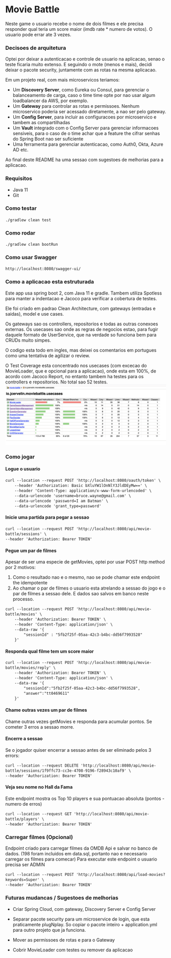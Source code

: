 # Movie Battle
Neste game o usuario recebe o nome de dois filmes e ele precisa responder qual teria um
score maior (imdb rate * numero de votos).
O usuario pode errar ate 3 vezes.

### Decisoes de arquitetura
Optei por deixar a autenticacao e controle de usuario na aplicacao, senao o teste ficaria
muito extenso. E seguindo o mote (menos e mais), decidi deixar o pacote security, juntamente
com as rotas na mesma aplicacao.

Em um projeto real, com mais microservicos teriamos:
* Um **Discovery Server**, como Eureka ou Consul, para gerenciar o balanceamento de carga, 
caso o time time opte por nao usar algum loadbalancer da AWS, por exemplo.
* Um **Gateway** para controlar as rotas e permissoes. Nenhum microservico poderia
ser acessado diretamente, a nao ser pelo gateway.
* Um **Config Server**, para incluir as configuracoes por microservico e tambem as compartilhadas
* Um **Vault** integrado com o Config Server para gerenciar informacoes sensiveis, para o 
caso de o time achar que a feature the cifrar senhas do Spring Boot nao ser suficiente
* Uma ferramenta para gerenciar autenticacao, como Auth0, Okta, Azure AD etc.

Ao final deste README ha uma sessao com sugestoes de melhorias para a aplicacao.


### Requisitos
* Java 11
* Git


### Como testar
`./gradlew clean test`

### Como rodar
`./gradlew clean bootRun`

### Como usar Swagger
`http://localhost:8080/swagger-ui/`

### Como a aplicacao esta estruturada
Este app usa spring boot 2, com Java 11 e gradle.
Tambem utiliza Spotless para manter a indentacao e Jacoco para verificar a cobertura de testes.

Ele foi criado em padrao Clean Architecture, com gateways (entradas e saidas), model e use cases.

Os gateways sao os controllers, repositorios e todas as outras conexoes externas.
Os usecases sao onde as regras de negocios estao, para fugir daquele formato de UserService,
que na verdade so funciona bem para CRUDs muito simpes.

O codigo esta todo em ingles, mas deixei os comentarios em portugues como uma tentativa
de agilizar o review.

O Test Coverage esta concentrado nos usecases (com excecao do MovieLoader, 
que e opcional para a aplicacao), onde esta em 100%, de acordo com Jacoco Report,
no entanto tambem ha testes para os controllers e repositorios. No total sao 52 testes.
![Alt text](documentation/jacocoReport.png "Jacoco Report for use cases")

### Como jogar

#### Logue o usuario

```
curl --location --request POST 'http://localhost:8080/oauth/token' \
    --header 'Authorization: Basic bXluYW1lOnNlY3JldDEyMw==' \
    --header 'Content-Type: application/x-www-form-urlencoded' \
    --data-urlencode 'username=bruce.wayne@gmail.com' \
    --data-urlencode 'password=I am Batman' \
    --data-urlencode 'grant_type=password'
```

#### Inicie uma partida para pegar a sessao

```
curl --location --request POST 'http://localhost:8080/api/movie-battle/sessions' \
--header 'Authorization: Bearer TOKEN'
```

#### Pegue um par de filmes 
Apesar de ser uma especie de getMovies, optei por usar POST http method por 2 motivos:
1) Como o resultado nao e o mesmo, nao se pode chamar este endpoint the idempotente
2) Ao chamar o par de filmes o usuario esta atrelando a sessao do jogo
e o par de filmes a sessao dele. E dados sao salvos em banco neste processo.

```
curl --location --request POST 'http://localhost:8080/api/movie-battle/movies' \
    --header 'Authorization: Bearer TOKEN' \
    --header 'Content-Type: application/json' \
    --data-raw '{
        "sessionId" : "5fb2f25f-05aa-42c3-b4bc-dd56f7993528"
    }'
```

#### Responda qual filme tem um score maior
```
curl --location --request POST 'http://localhost:8080/api/movie-battle/movies/reply' \
    --header 'Authorization: Bearer TOKEN' \
    --header 'Content-Type: application/json' \
    --data-raw '{
        "sessionId":"5fb2f25f-05aa-42c3-b4bc-dd56f7993528",
        "answer":"tt0469611"
    }'
```

#### Chame outras vezes um par de filmes
Chame outras vezes getMovies e responda para acumular pontos.
Se cometer 3 erros a sessao morre.


#### Encerre a sessao
Se o jogador quiser encerrar a sessao antes de ser eliminado pelos 3 errors:

```
curl --location --request DELETE 'http://localhost:8080/api/movie-battle/sessions/1f9ffc73-cc3e-4708-9196-f28943c10af9' \
--header 'Authorization: Bearer TOKEN'

```

#### Veja seu nome no Hall da Fama

Este endpoint mostra os Top 10 players e sua pontuacao absoluta (pontos - numero de erros)

```
curl --location --request GET 'http://localhost:8080/api/movie-battle/players' \
--header 'Authorization: Bearer TOKEN'

```

### Carregar filmes (Opcional)
Endpoint criado para carregar filmes da OMDB Api e salvar no banco de dados.
(198 foram incluidos em data.sql, portanto nao e necessario carregar os filmes para comecar)
Para executar este endpoint o usuario precisa ser ADMIN

```
curl --location --request POST 'http://localhost:8080/api/load-movies?keywords=Super' \
--header 'Authorization: Bearer TOKEN'
```

### Futuras mudancas / Sugestoes de melhorias
* Criar Spring Cloud, com gateway, Discovery Server e Config Server

* Separar pacote security para um microservice de login, que esta praticamente plugNplay.
So copiar o pacote inteiro + application.yml para outro projeto que ja funciona.

* Mover as permissoes de rotas e para o Gateway

* Cobrir MovieLoader com testes ou remover da aplicacao